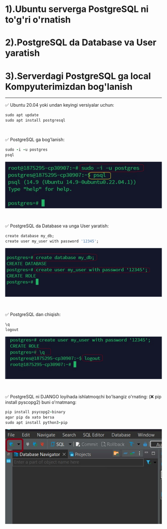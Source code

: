 #  1).Ubuntu serverga PostgreSQL ni to'g'ri o'rnatish
#  2).PostgreSQL da Database va User yaratish 
#  3).Serverdagi PostgreSQL ga local Kompyuterimizdan bog'lanish



 <hr>
 
✅ Ubuntu 20.04 yoki undan keyingi versiyalar uchun:
```rb
sudo apt update
sudo apt install postgresql
```

<br>

✅ PostgreSQL ga bog'lanish:
```rb
sudo -i -u postgres
psql
```
![postgres](images/1.jpg)

<br>

✅ PostgreSQL da Database va unga User yaratish:
```rb
create database my_db;
create user my_user with password '12345';
```
![postgres](images/2.jpg)

<br>

✅ PostgreSQL dan chiqish:
```rb
\q 
logout
```
![postgres](images/3.jpg)

<br>

✅ PostgreSQL ni DJANGO loyihada ishlatmoqchi bo'lsangiz o'rnating: (❌ pip install pyscopg2) buni o'rnatmang:
```rb
pip install psycopg2-binary
agar pip da xato bersa
sudo apt install python3-pip
```

![postgres](images/4.jpg)













